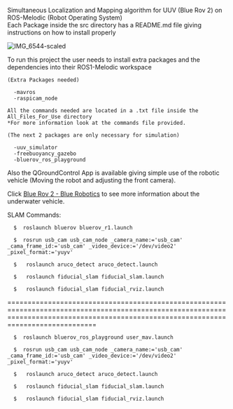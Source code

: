 Simultaneous Localization and Mapping algorithm for UUV (Blue Rov 2) on ROS-Melodic (Robot Operating System)  
Each Package inside the src directory has a README.md file giving instructions on how to install properly  

  ![IMG_6544-scaled](https://github.com/user-attachments/assets/ac39478d-ba15-4728-8635-981c3f6bfbec)  

To run this project the user needs to install extra packages and the dependencies into their ROS1-Melodic workspace

    (Extra Packages needed)  
  
      -mavros
      -raspicam_node

    All the commands needed are located in a .txt file inside the All_Files_For_Use directory 
    *For more information look at the commands file provided.

    (The next 2 packages are only necessary for simulation)  
    
      -uuv_simulator  
      -freebuoyancy_gazebo   
      -bluerov_ros_playground
    
Also the QGroundControl App is available giving simple use of the robotic vehicle (Moving the robot and adjusting the front camera).

Click [Blue Rov 2 - Blue Robotics]([quora.com/profile/Ashish-Kulkarni-100](https://bluerobotics.com/store/rov/bluerov2/)) to see more information about the underwater vehicle.


SLAM Commands:
    
      $  roslaunch bluerov bluerov_r1.launch

      $  rosrun usb_cam usb_cam_node _camera_name:='usb_cam' _cama_frame_id:='usb_cam' _video_device:='/dev/video2' _pixel_format:='yuyv'
      
      $   roslaunch aruco_detect aruco_detect.launch
      
      $   roslaunch fiducial_slam fiducial_slam.launch
      
      $   roslaunch fiducial_slam fiducial_rviz.launch
      
========================================================================================================================================================================================
      
      $  roslaunch bluerov_ros_playground user_mav.launch

      $  rosrun usb_cam usb_cam_node _camera_name:='usb_cam' _cama_frame_id:='usb_cam' _video_device:='/dev/video2' _pixel_format:='yuyv'
      
      $   roslaunch aruco_detect aruco_detect.launch
      
      $   roslaunch fiducial_slam fiducial_slam.launch
      
      $   roslaunch fiducial_slam fiducial_rviz.launch
